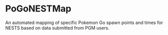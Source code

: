 # PoGoNESTMap
An automated mapping of specific Pokemon Go spawn points and times for NESTS based on data submitted from PGM users.
